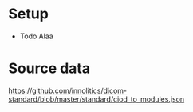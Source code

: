 # Setup
- Todo Alaa

# Source data
https://github.com/innolitics/dicom-standard/blob/master/standard/ciod_to_modules.json

